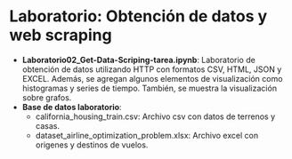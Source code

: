# Laboratorio: Obtención de datos y web scraping

*  **Laboratorio02_Get-Data-Scriping-tarea.ipynb**: Laboratorio de obtención de datos utilizando HTTP con formatos CSV, HTML, JSON y EXCEL. Además, se agregan algunos elementos de visualización como histogramas y series de tiempo. También, se muestra la visualización sobre grafos.
*  **Base de datos laboratorio**: 
   *  california_housing_train.csv: Archivo csv con datos de terrenos y casas.
   *  dataset_airline_optimization_problem.xlsx: Archivo excel con origenes y destinos de vuelos.
